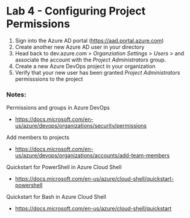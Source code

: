 # Lab 4 - Configuring Project Permissions

1. Sign into the Azure AD portal (https://aad.portal.azure.com)
2. Create another new Azure AD user in your directory
4. Head back to dev.azure.com > *Organziation Settings* > *Users* > and associate the account with the *Project Administrators* group.
5. Create a new Azure DevOps project in your organization
6. Verify that your new user has been granted *Project Administrators* permisssions to the project

### Notes:

Permissions and groups in Azure DevOps
* https://docs.microsoft.com/en-us/azure/devops/organizations/security/permissions

Add members to projects
* https://docs.microsoft.com/en-us/azure/devops/organizations/accounts/add-team-members

Quickstart for PowerShell in Azure Cloud Shell
* https://docs.microsoft.com/en-us/azure/cloud-shell/quickstart-powershell

Quickstart for Bash in Azure Cloud Shell
* https://docs.microsoft.com/en-us/azure/cloud-shell/quickstart

